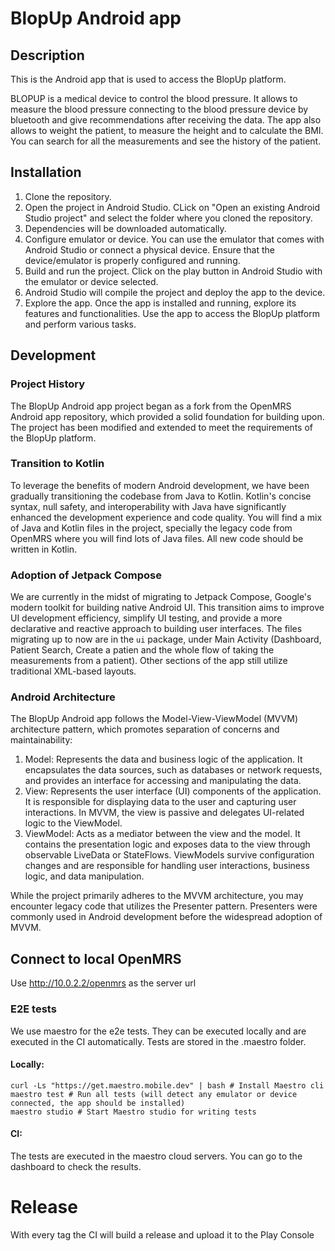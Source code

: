 # BlopUp Android app

## Description
This is the Android app that is used to access the BlopUp platform.

BLOPUP is a medical device to control the blood pressure. 
It allows to measure the blood pressure connecting to the blood pressure device by bluetooth and give recommendations after receiving the data.
The app also allows to weight the patient, to measure the height and to calculate the BMI. You can search for all the measurements and see the history of the patient.

## Installation

1) Clone the repository.
2) Open the project in Android Studio. CLick on "Open an existing Android Studio project" and select the folder where you cloned the repository.
3) Dependencies will be downloaded automatically.
4) Configure emulator or device. You can use the emulator that comes with Android Studio or connect a physical device. Ensure that the device/emulator is properly configured and running.
5) Build and run the project. Click on the play button in Android Studio with the emulator or device selected.
6) Android Studio will compile the project and deploy the app to the device.
7) Explore the app. Once the app is installed and running, explore its features and functionalities. Use the app to access the BlopUp platform and perform various tasks.


## Development

### Project History
The BlopUp Android app project began as a fork from the OpenMRS Android app repository, which provided a solid foundation for building upon.
The project has been modified and extended to meet the requirements of the BlopUp platform.

### Transition to Kotlin
To leverage the benefits of modern Android development, we have been gradually transitioning the codebase from Java to Kotlin. Kotlin's concise syntax, null safety, and interoperability with Java have significantly enhanced the development experience and code quality. 
You will find a mix of Java and Kotlin files in the project, specially the legacy code from OpenMRS where you will find lots of Java files. All new code should be written in Kotlin.

### Adoption of Jetpack Compose
We are currently in the midst of migrating to Jetpack Compose, Google's modern toolkit for building native Android UI. 
This transition aims to improve UI development efficiency, simplify UI testing, and provide a more declarative and reactive approach to building user interfaces.
The files migrating up to now are in the `ui` package, under Main Activity (Dashboard, Patient Search, Create a patien and the whole flow of taking the measurements from a patient).
Other sections of the app still utilize traditional XML-based layouts.

### Android Architecture
The BlopUp Android app follows the Model-View-ViewModel (MVVM) architecture pattern, which promotes separation of concerns and maintainability:
1) Model: Represents the data and business logic of the application. It encapsulates the data sources, such as databases or network requests, and provides an interface for accessing and manipulating the data.
2) View: Represents the user interface (UI) components of the application. It is responsible for displaying data to the user and capturing user interactions. In MVVM, the view is passive and delegates UI-related logic to the ViewModel.
3) ViewModel: Acts as a mediator between the view and the model. It contains the presentation logic and exposes data to the view through observable LiveData or StateFlows. ViewModels survive configuration changes and are responsible for handling user interactions, business logic, and data manipulation.

While the project primarily adheres to the MVVM architecture, you may encounter legacy code that utilizes the Presenter pattern.
Presenters were commonly used in Android development before the widespread adoption of MVVM.

## Connect to local OpenMRS

Use http://10.0.2.2/openmrs as the server url

### E2E tests
We use maestro for the e2e tests. They can be executed locally and are executed in the CI automatically.
Tests are stored in the .maestro folder.

#### Locally:
```
curl -Ls "https://get.maestro.mobile.dev" | bash # Install Maestro cli
maestro test # Run all tests (will detect any emulator or device connected, the app should be installed)
maestro studio # Start Maestro studio for writing tests
``` 

#### CI:
The tests are executed in the maestro cloud servers. You can go to the dashboard to check the results.

# Release

With every tag the CI will build a release and upload it to the Play Console


